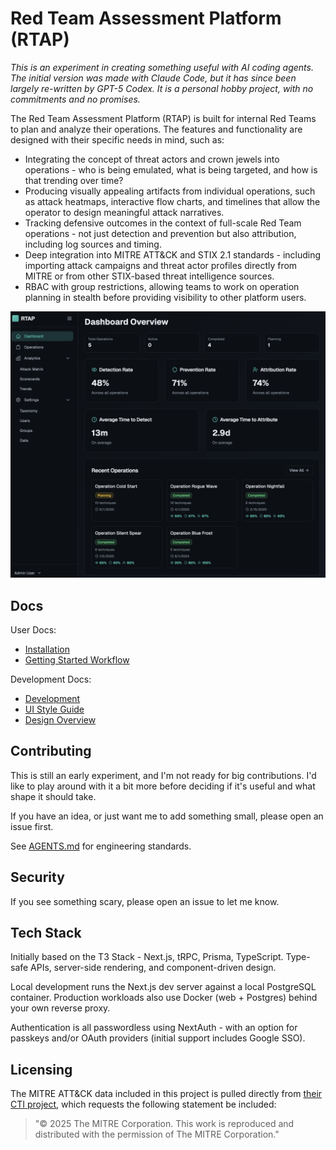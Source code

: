 # Red Team Assessment Platform (RTAP)

_This is an experiment in creating something useful with AI coding agents. The initial version was made with Claude Code, but it has since been largely re-written by GPT-5 Codex. It is a personal hobby project, with no commitments and no promises._

The Red Team Assessment Platform (RTAP) is built for internal Red Teams to plan and analyze their operations. The features and functionality are designed with their specific needs in mind, such as:

- Integrating the concept of threat actors and crown jewels into operations - who is being emulated, what is being targeted, and how is that trending over time?
- Producing visually appealing artifacts from individual operations, such as attack heatmaps, interactive flow charts, and timelines that allow the operator to design meaningful attack narratives.
- Tracking defensive outcomes in the context of full-scale Red Team operations - not just detection and prevention but also attribution, including log sources and timing.
- Deep integration into MITRE ATT&CK and STIX 2.1 standards - including importing attack campaigns and threat actor profiles directly from MITRE or from other STIX-based threat intelligence sources.
- RBAC with group restrictions, allowing teams to work on operation planning in stealth before providing visibility to other platform users.

![Dashboard screenshot](docs/images/dashboard.png)

## Docs

User Docs:
- [Installation](docs/installation.md)
- [Getting Started Workflow](docs/getting-started.md)

Development Docs:
- [Development](docs/development.md)
- [UI Style Guide](docs/dev/STYLE.md)
- [Design Overview](docs/dev/DESIGN.md)

## Contributing

This is still an early experiment, and I'm not ready for big contributions. I'd like to play around with it a bit more before deciding if it's useful and what shape it should take.

If you have an idea, or just want me to add something small, please open an issue first. 

See [AGENTS.md](AGENTS.md) for engineering standards.

## Security

If you see something scary, please open an issue to let me know.

## Tech Stack

Initially based on the T3 Stack - Next.js, tRPC, Prisma, TypeScript. Type-safe APIs, server-side rendering, and component-driven design.

Local development runs the Next.js dev server against a local PostgreSQL container. Production workloads also use Docker (web + Postgres) behind your own reverse proxy.

Authentication is all passwordless using NextAuth - with an option for passkeys and/or OAuth providers (initial support includes Google SSO).

## Licensing

The MITRE ATT&CK data included in this project is pulled directly from [their CTI project](https://github.com/mitre/cti), which requests the following statement be included:

> "© 2025 The MITRE Corporation. This work is reproduced and distributed with the permission of The MITRE Corporation."
